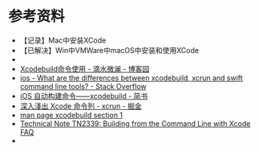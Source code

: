 # 参考资料

* 【记录】Mac中安装XCode
* 【已解决】Win中VMWare中macOS中安装和使用XCode
* 
* [Xcodebuild命令使用 - 滴水微澜 - 博客园](https://www.cnblogs.com/zhou--fei/p/11371019.html)
* [ios - What are the differences between xcodebuild, xcrun and swift command line tools? - Stack Overflow](https://stackoverflow.com/questions/69030618/what-are-the-differences-between-xcodebuild-xcrun-and-swift-command-line-tools)
* [iOS 自动构建命令——xcodebuild - 简书](https://www.jianshu.com/p/3f43370437d2)
* [深入淺出 Xcode 命令列 - xcrun - 掘金](https://juejin.cn/post/6844904052275298317)
* [man page xcodebuild section 1](https://www.manpagez.com/man/1/xcodebuild/)
* [Technical Note TN2339: Building from the Command Line with Xcode FAQ](https://developer.apple.com/library/archive/technotes/tn2339/_index.html)
* 